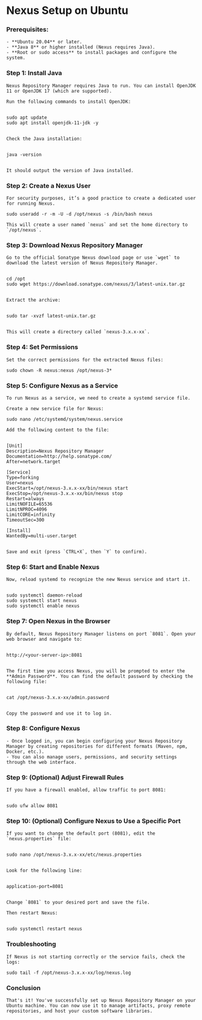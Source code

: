 # Nexus Setup on Ubuntu

### Prerequisites:

	- **Ubuntu 20.04** or later.
	- **Java 8** or higher installed (Nexus requires Java).
	- **Root or sudo access** to install packages and configure the system.

### Step 1: Install Java
	Nexus Repository Manager requires Java to run. You can install OpenJDK 11 or OpenJDK 17 (which are supported).

	Run the following commands to install OpenJDK:


	sudo apt update
	sudo apt install openjdk-11-jdk -y


	Check the Java installation:


	java -version


	It should output the version of Java installed.

### Step 2: Create a Nexus User
	
	For security purposes, it’s a good practice to create a dedicated user for running Nexus.

	sudo useradd -r -m -U -d /opt/nexus -s /bin/bash nexus

	This will create a user named `nexus` and set the home directory to `/opt/nexus`.

### Step 3: Download Nexus Repository Manager

	Go to the official Sonatype Nexus download page or use `wget` to download the latest version of Nexus Repository Manager.


	cd /opt
	sudo wget https://download.sonatype.com/nexus/3/latest-unix.tar.gz


	Extract the archive:


	sudo tar -xvzf latest-unix.tar.gz


	This will create a directory called `nexus-3.x.x-xx`.

### Step 4: Set Permissions

	Set the correct permissions for the extracted Nexus files:

	sudo chown -R nexus:nexus /opt/nexus-3*


### Step 5: Configure Nexus as a Service

	To run Nexus as a service, we need to create a systemd service file.

	Create a new service file for Nexus:

	sudo nano /etc/systemd/system/nexus.service

	Add the following content to the file:


	[Unit]
	Description=Nexus Repository Manager
	Documentation=http://help.sonatype.com/
	After=network.target

	[Service]
	Type=forking
	User=nexus
	ExecStart=/opt/nexus-3.x.x-xx/bin/nexus start
	ExecStop=/opt/nexus-3.x.x-xx/bin/nexus stop
	Restart=always
	LimitNOFILE=65536
	LimitNPROC=4096
	LimitCORE=infinity
	TimeoutSec=300

	[Install]
	WantedBy=multi-user.target


	Save and exit (press `CTRL+X`, then `Y` to confirm).

### Step 6: Start and Enable Nexus

	Now, reload systemd to recognize the new Nexus service and start it.

	
	sudo systemctl daemon-reload
	sudo systemctl start nexus
	sudo systemctl enable nexus


### Step 7: Open Nexus in the Browser

	By default, Nexus Repository Manager listens on port `8081`. Open your web browser and navigate to:


	http://<your-server-ip>:8081
	

	The first time you access Nexus, you will be prompted to enter the **Admin Password**. You can find the default password by checking the following file:

	
	cat /opt/nexus-3.x.x-xx/admin.password
	

	Copy the password and use it to log in.

### Step 8: Configure Nexus
	
	- Once logged in, you can begin configuring your Nexus Repository Manager by creating repositories for different formats (Maven, npm, Docker, etc.).
	- You can also manage users, permissions, and security settings through the web interface.

### Step 9: (Optional) Adjust Firewall Rules

	If you have a firewall enabled, allow traffic to port 8081:


	sudo ufw allow 8081


### Step 10: (Optional) Configure Nexus to Use a Specific Port

	If you want to change the default port (8081), edit the `nexus.properties` file:


	sudo nano /opt/nexus-3.x.x-xx/etc/nexus.properties


	Look for the following line:


	application-port=8081


	Change `8081` to your desired port and save the file.

	Then restart Nexus:

	
	sudo systemctl restart nexus
	

### Troubleshooting

	If Nexus is not starting correctly or the service fails, check the logs:

	sudo tail -f /opt/nexus-3.x.x-xx/log/nexus.log
	

### Conclusion

	That's it! You've successfully set up Nexus Repository Manager on your Ubuntu machine. You can now use it to manage artifacts, proxy remote repositories, and host your custom software libraries.